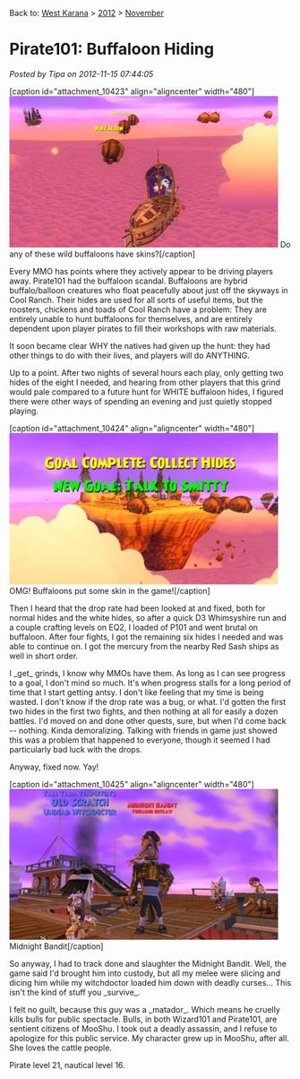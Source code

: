 Back to: [West Karana](/posts/westkarana.md) > [2012](/posts/2012/westkarana.md) > [November](./westkarana.md)
# Pirate101: Buffaloon Hiding

*Posted by Tipa on 2012-11-15 07:44:05*

[caption id="attachment\_10423" align="aligncenter" width="480"][![](../../../uploads/2012/11/Pirate-2012-11-14-23-00-33-94-480x270.jpg "Do any of these wild buffaloons have skins?")](../../../uploads/2012/11/Pirate-2012-11-14-23-00-33-94.jpg) Do any of these wild buffaloons have skins?[/caption]

Every MMO has points where they actively appear to be driving players away. Pirate101 had the buffaloon scandal. Buffaloons are hybrid buffalo/balloon creatures who float peacefully about just off the skyways in Cool Ranch. Their hides are used for all sorts of useful items, but the roosters, chickens and toads of Cool Ranch have a problem: They are entirely unable to hunt buffaloons for themselves, and are entirely dependent upon player pirates to fill their workshops with raw materials.

It soon became clear WHY the natives had given up the hunt: they had other things to do with their lives, and players will do ANYTHING.

Up to a point. After two nights of several hours each play, only getting two hides of the eight I needed, and hearing from other players that this grind would pale compared to a future hunt for WHITE buffaloon hides, I figured there were other ways of spending an evening and just quietly stopped playing.

[caption id="attachment\_10424" align="aligncenter" width="480"][![](../../../uploads/2012/11/Pirate-2012-11-14-23-20-12-18-480x270.jpg "OMG! Buffaloons put some skin in the game!")](../../../uploads/2012/11/Pirate-2012-11-14-23-20-12-18.jpg) OMG! Buffaloons put some skin in the game![/caption]

Then I heard that the drop rate had been looked at and fixed, both for normal hides and the white hides, so after a quick D3 Whimsyshire run and a couple crafting levels on EQ2, I loaded of P101 and went brutal on buffaloon. After four fights, I got the remaining six hides I needed and was able to continue on. I got the mercury from the nearby Red Sash ships as well in short order.

I \_get\_ grinds, I know why MMOs have them. As long as I can see progress to a goal, I don't mind so much. It's when progress stalls for a long period of time that I start getting antsy. I don't like feeling that my time is being wasted. I don't know if the drop rate was a bug, or what. I'd gotten the first two hides in the first two fights, and then nothing at all for easily a dozen battles. I'd moved on and done other quests, sure, but when I'd come back -- nothing. Kinda demoralizing. Talking with friends in game just showed this was a problem that happened to everyone, though it seemed I had particularly bad luck with the drops.

Anyway, fixed now. Yay!

[caption id="attachment\_10425" align="aligncenter" width="480"][![](../../../uploads/2012/11/Pirate-2012-11-15-00-20-16-39-480x269.jpg "Midnight Bandit")](../../../uploads/2012/11/Pirate-2012-11-15-00-20-16-39.jpg) Midnight Bandit[/caption]

So anyway, I had to track done and slaughter the Midnight Bandit. Well, the game said I'd brought him into custody, but all my melee were slicing and dicing him while my witchdoctor loaded him down with deadly curses... This isn't the kind of stuff you \_survive\_.

I felt no guilt, because this guy was a \_matador\_. Which means he cruelly kills bulls for public spectacle. Bulls, in both Wizard101 and Pirate101, are sentient citizens of MooShu. I took out a deadly assassin, and I refuse to apologize for this public service. My character grew up in MooShu, after all. She loves the cattle people.

Pirate level 21, nautical level 16.

